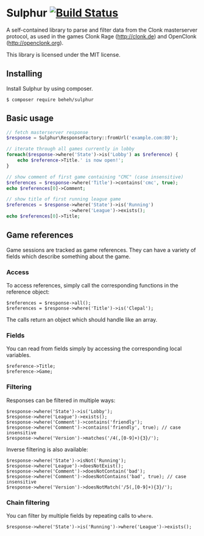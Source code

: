 Sulphur [![Build Status](https://travis-ci.org/beheh/sulphur.svg?branch=master)](https://travis-ci.org/beheh/sulphur)
=======

A self-contained library to parse and filter data from the
Clonk masterserver protocol, as used in the games Clonk Rage
(http://clonk.de) and OpenClonk (http://openclonk.org).

This library is licensed under the MIT license.


Installing
----------

Install Sulphur by using composer.

    $ composer require beheh/sulphur

Basic usage
-----------

```php
// fetch masterserver response
$response = Sulphur\ResponseFactory::fromUrl('example.com:80');

// iterate through all games currently in lobby
foreach($response->where('State')->is('Lobby') as $reference) {
    echo $reference->Title.' is now open!';
}

// show comment of first game containing "CMC" (case insensitive)
$references = $response->where('Title')->contains('cmc', true);
echo $references[0]->Comment;

// show title of first running league game
$references = $response->where('State')->is('Running')
                       ->where('League')->exists();
echo $references[0]->Title;
```

Game references
----------

Game sessions are tracked as game references. They can have a
variety of fields which describe something about the game.

### Access ###

To access references, simply call the corresponding functions in
the reference object:

    $references = $response->all();
    $references = $response->where('Title')->is('Clepal');

The calls return an object which should handle like an array.

### Fields ###

You can read from fields simply by accessing the corresponding local
variables.

    $reference->Title;
    $reference->Game;

### Filtering ###

Responses can be filtered in multiple ways:

    $response->where('State')->is('Lobby');
    $response->where('League')->exists();
    $response->where('Comment')->contains('friendly');
    $response->where('Comment')->contains('friendly', true); // case insensitive
    $response->where('Version')->matches('/4(,[0-9]+){3}/');

Inverse filtering is also available:

    $response->where('State')->isNot('Running');
    $response->where('League')->doesNotExist();
    $response->where('Comment')->doesNotContain('bad');
    $response->where('Comment')->doesNotContains('bad', true); // case insensitive
    $response->where('Version')->doesNotMatch('/5(,[0-9]+){3}/');

### Chain filtering ###

You can filter by multiple fields by repeating calls to `where`.

    $response->where('State')->is('Running')->where('League')->exists();